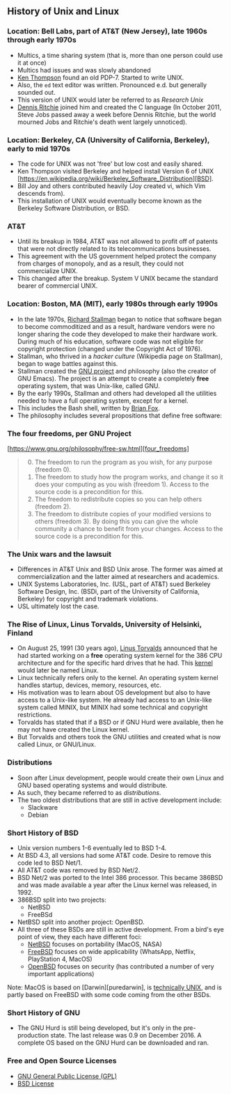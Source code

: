 ## History of Unix and Linux

### Location: Bell Labs, part of AT&T (New Jersey), late 1960s through early 1970s

- Multics, a time sharing system (that is, more than one person could use it at once)
- Multics had issues and was slowly abandoned
- [Ken Thompson][thompson] found an old PDP-7. Started to write UNIX.
- Also, the ``ed`` text editor was written. Pronounced e.d. but generally sounded out.
- This version of UNIX would later be referred to as *Research Unix*
- [Dennis Ritchie][ritchie] joined him and created the C language (In October 2011, Steve Jobs passed away a week before Dennis Ritchie, but the world mourned Jobs and Ritchie's death went largely unnoticed).

### Location: Berkeley, CA (University of California, Berkeley), early to mid 1970s

- The code for UNIX was not 'free' but low cost and easily shared.
- Ken Thompson visited Berkeley and helped install Version 6 of UNIX [https://en.wikipedia.org/wiki/Berkeley_Software_Distribution][BSD].
- Bill Joy and others contributed heavily (Joy created vi, which Vim descends from).
- This installation of UNIX would eventually become known as the Berkeley Software Distribution, or BSD.

### AT&T

- Until its breakup in 1984, AT&T was not allowed to profit off of patents that were not directly related to its telecommunications businesses.
- This agreement with the US government helped protect the company from charges of monopoly, and as a result, they could not commercialize UNIX.
- This changed after the breakup. System V UNIX became the standard bearer of commercial UNIX.

### Location: Boston, MA (MIT), early 1980s through early 1990s

- In the late 1970s, [Richard Stallman][stallman] began to notice that software began to become commoditized and as a result, hardware vendors were no longer sharing the code they developed to make their hardware work. During much of his education, software code was not eligible for copyright protection (changed under the Copyright Act of 1976).
- Stallman, who thrived in a *hacker culture* (Wikipedia page on Stallman), began to wage battles against this.
- Stallman created the [GNU project][gnu_project] and philosophy (also the creator of GNU Emacs). The project is an attempt to create a completely **free** operating system, that was Unix-like, called GNU.
- By the early 1990s, Stallman and others had developed all the utilities needed to have a full operating system, except for a kernel.
- This includes the Bash shell, written by [Brian Fox][bfox].
- The philosophy includes several propositions that define free software:

### The four freedoms, per GNU Project

[https://www.gnu.org/philosophy/free-sw.html][four_freedoms]

> 0. The freedom to run the program as you wish, for any purpose (freedom 0).
> 1. The freedom to study how the program works, and change it so it does your computing as you wish (freedom 1). Access to the source code is a precondition for this.
> 2. The freedom to redistribute copies so you can help others (freedom 2).
> 3. The freedom to distribute copies of your modified versions to others (freedom 3). By doing this you can give the whole community a chance to benefit from your changes. Access to the source code is a precondition for this.

### The Unix wars and the lawsuit

- Differences in AT&T Unix and BSD Unix arose. The former was aimed at commercialization and the latter aimed at researchers and academics.
- UNIX Systems Laboratories, Inc. (USL, part of AT&T) sued Berkeley Software Design, Inc. (BSDi, part of the University of California, Berkeley) for
  copyright and trademark violations.
- USL ultimately lost the case.

### The Rise of Linux, Linus Torvalds, University of Helsinki, Finland

- On August 25, 1991 (30 years ago), [Linus Torvalds][linus_torvalds] announced that he had started working on a **free** operating system kernel for the 386 CPU architecture and for the specific hard drives that he had. This [kernel][kernel] would later be named Linux.
- Linux technically refers only to the kernel. An operating system kernel handles startup, devices, memory, resources, etc.
- His motivation was to learn about OS development but also to have access to a Unix-like system. He already had access to an Unix-like system called
  MINIX, but MINIX had some technical and copyright restrictions.
- Torvalds has stated that if a BSD or if GNU Hurd were available, then he may not have created the Linux kernel.
- But Torvalds and others took the GNU utilities and created what is now called Linux, or GNU/Linux.

### Distributions

- Soon after Linux development, people would create their own Linux and GNU based operating systems and would distribute.
- As such, they became referred to as *distributions*.
- The two oldest distributions that are still in active development include:
  - Slackware
  - Debian

### Short History of BSD

- Unix version numbers 1-6 eventually led to BSD 1-4.
- At BSD 4.3, all versions had some AT&T code. Desire to remove this code led to BSD Net/1.
- All AT&T code was removed by BSD Net/2.
- BSD Net/2 was ported to the Intel 386 processor. This became 386BSD and was made available a year after the Linux kernel was released, in 1992.
- 386BSD split into two projects:
  - NetBSD
  - FreeBSd
- NetBSD split into another project: OpenBSD.
- All three of these BSDs are still in active development. From a bird's eye point of view, they each have different foci:
  - [NetBSD][netbsd] focuses on portability (MacOS, NASA)
  - [FreeBSD][freebsd] focuses on wide applicability (WhatsApp, Netflix, PlayStation 4, MacOS)
  - [OpenBSD][openbsd] focuses on security (has contributed a number of very important applications)

Note: MacOS is based on [Darwin][puredarwin], is [technically UNIX][unix], and is partly based on FreeBSD with some code coming from the other BSDs.

### Short History of GNU

- The GNU Hurd is still being developed, but it's only in the pre-production state. The last release was 0.9 on December 2016. A complete OS based on the GNU Hurd can be downloaded and ran.

### Free and Open Source Licenses

- [GNU General Public License (GPL)][gnu_gpl]
- [BSD License][bsd_license]

[thompson]:http://cs.bell-labs.co/who/ken/
[ritchie]:https://www.bell-labs.com/usr/dmr/www/
[stallman]:https://en.wikipedia.org/wiki/Richard_Stallman
[gnu_project]:https://www.gnu.org/gnu/gnu.html
[bfox]:https://opuslogica.com/
[four_freedoms]:https://www.gnu.org/philosophy/free-sw.html
[linus_torvalds]:https://www.cs.helsinki.fi/u/torvalds/
[kernel]:https://www.kernel.org/
[netbsd]:https://www.netbsd.org/
[freebsd]:https://www.freebsd.org/
[openbsd]:https://www.openbsd.org/
[pure_darwin]:http://www.puredarwin.org/
[unix]:https://www.opengroup.org/membership/forums/platform/unix
[gnu_gpl]:https://www.gnu.org/software/hurd/
[bsd_license]:https://opensource.org/licenses/BSD-3-Clause
[BSD]:https://en.wikipedia.org/wiki/Berkeley_Software_Distribution
